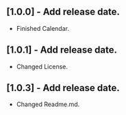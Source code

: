 ## [1.0.0] - Add release date.

* Finished Calendar.

## [1.0.1] - Add release date.

* Changed License.

## [1.0.3] - Add release date.

* Changed Readme.md.